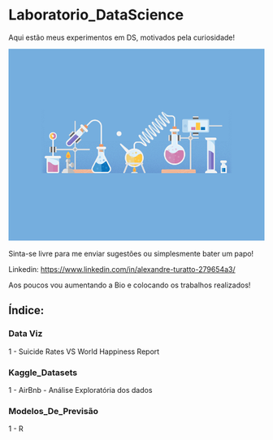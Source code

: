 # Laboratorio_DataScience
Aqui estão meus experimentos em DS, motivados pela curiosidade!

![Laboratório](https://github.com/Alexandre-Turatto/Laboratorio_DataScience/blob/master/Lab.gif)

Sinta-se livre para me enviar sugestões ou simplesmente bater um papo!

Linkedin: https://www.linkedin.com/in/alexandre-turatto-279654a3/

Aos poucos vou aumentando a Bio e colocando os trabalhos realizados!

## Índice:

### Data Viz
   1 - Suicide Rates VS World Happiness Report

### Kaggle_Datasets
   1 - AirBnb - Análise Exploratória dos dados
   
### Modelos_De_Previsão
   1 - R
